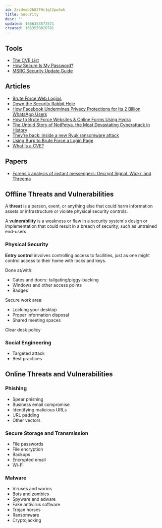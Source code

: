 ```yaml
---
id: 2zzdvob2h82f9c1qt2pwtmk
title: Security
desc: ''
updated: 1666353572571
created: 1653558820781
---
```


## Tools

- [The CVE List](https://www.cve.org/)
- [How Secure Is My Password?](https://www.security.org/how-secure-is-my-password/)
- [MSRC Security Update Guide](https://msrc.microsoft.com/update-guide/)

## Articles

- [Brute Force Web Logins](https://xstag0.medium.com/brute-force-web-logins-57c9e24a1c84)
- [Down the Security Rabbit Hole](https://medium.com/s/the-firewall/down-the-security-rabbit-hole-31327f47743d)
- [How Facebook Undermines Privacy Protections for Its 2 Billion WhatsApp Users](https://www.propublica.org/article/how-facebook-undermines-privacy-protections-for-its-2-billion-whatsapp-users)
- [How to Brute Force Websites & Online Forms Using Hydra](https://infinitelogins.com/2020/02/22/how-to-brute-force-websites-using-hydra/)
- [The Untold Story of NotPetya, the Most Devastating Cyberattack in History](https://www.wired.com/story/notpetya-cyberattack-ukraine-russia-code-crashed-the-world/)
- [They’re back: inside a new Ryuk ransomware attack](https://news.sophos.com/en-us/2020/10/14/inside-a-new-ryuk-ransomware-attack/)
- [Using Burp to Brute Force a Login Page](https://portswigger.net/support/using-burp-to-brute-force-a-login-page)
- [What Is a CVE?](https://www.redhat.com/en/topics/security/what-is-cve)

## Papers

- [Forensic analysis of instant messengers: Decrypt Signal, Wickr, and Threema](https://www.sciencedirect.com/science/article/pii/S2666281722000166)

## Offline Threats and Vulnerabilities

A **threat** is a person, event, or anything else that could harm information assets or infrastructure or violate physical security controls.

A **vulnerability** is a weakness or flaw in a security system's design or implementation that could result in a breach of security, such as untrained end-users.

### Physical Security

**Entry control** involves controlling access to facilities, just as one might control access to their home with locks and keys.

Done at/with:

- Gates and doors: tailgating/piggy-backing
- Windows and other access points
- Badges

Secure work area:

- Locking your desktop
- Proper information disposal
- Shared meeting spaces

Clear desk policy

### Social Engineering

- Targeted attack
- Best practices

## Online Threats and Vulnerabilities

### Phishing

- Spear phishing
- Business email compromise
- Identifying malicious URLs
- URL padding
- Other vectors

### Secure Storage and Transmission

- File passwords
- File encryption
- Backups
- Encrypted email
- Wi-Fi

### Malware

- Viruses and worms
- Bots and zombies
- Spyware and adware
- Fake antivirus software
- Trojan horses
- Ransomware
- Cryptojacking
